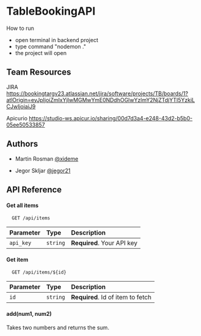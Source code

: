 # TableBookingAPI
 
How to run
- open terminal in backend project
- type command "nodemon ."
- the project will open



## Team Resources

JIRA
https://bookingtargv23.atlassian.net/jira/software/projects/TB/boards/1?atlOrigin=eyJpIjoiZmIxYjIwMGMwYmE0NDdhOGIwYzlmY2NjZTdjYTI5YzkiLCJwIjoiaiJ9

Apicurio
https://studio-ws.apicur.io/sharing/00d7d3a4-e248-43d2-b5b0-05ee50533857



## Authors

- Martin Rosman [@xideme](https://www.github.com/xideme)

- Jegor Skljar [@jegor21](https://github.com/jegor21)


## API Reference

#### Get all items

```http
  GET /api/items
```

| Parameter | Type     | Description                |
| :-------- | :------- | :------------------------- |
| `api_key` | `string` | **Required**. Your API key |

#### Get item

```http
  GET /api/items/${id}
```

| Parameter | Type     | Description                       |
| :-------- | :------- | :-------------------------------- |
| `id`      | `string` | **Required**. Id of item to fetch |

#### add(num1, num2)

Takes two numbers and returns the sum.

